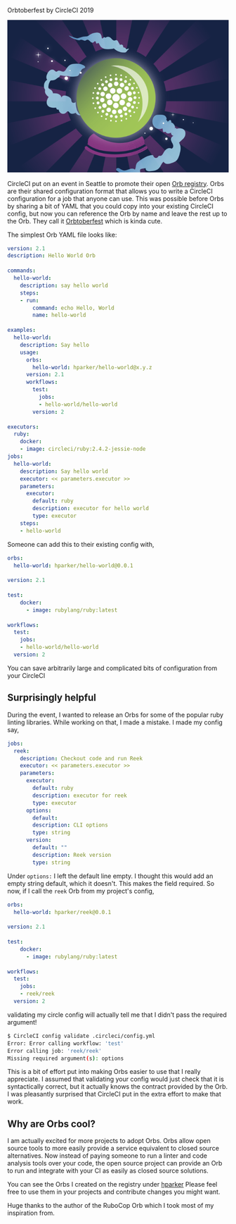 Orbtoberfest by CircleCI 2019

![orbtober](/orbtober.png)

CircleCI put on an event in Seattle to promote their open [Orb registry](https://circleci.com/orbs/registry/). Orbs are their shared configuration format that allows you to write a CircleCI configuration for a job that anyone can use. This was possible before Orbs by sharing a bit of YAML that you could copy into your existing CircleCI config, but now you can reference the Orb by name and leave the rest up to the Orb. They call it [Orbtoberfest](https://hacktoberfest.circleci.com) which is kinda cute.

The simplest Orb YAML file looks like:
```yml
version: 2.1
description: Hello World Orb

commands:
  hello-world:
    description: say hello world
    steps:
    - run:
        command: echo Hello, World
        name: hello-world

examples:
  hello-world:
    description: Say hello
    usage:
      orbs:
        hello-world: hparker/hello-world@x.y.z
      version: 2.1
      workflows:
        test:
          jobs:
          - hello-world/hello-world
        version: 2

executors:
  ruby:
    docker:
    - image: circleci/ruby:2.4.2-jessie-node
jobs:
  hello-world:
    description: Say hello world
    executor: << parameters.executor >>
    parameters:
      executor:
        default: ruby
        description: executor for hello world
        type: executor
    steps:
    - hello-world

```

Someone can add this to their existing config with,

```yml
orbs:
  hello-world: hparker/hello-world@0.0.1

version: 2.1

test:
    docker:
      - image: rubylang/ruby:latest

workflows:
  test:
    jobs:
    - hello-world/hello-world
  version: 2
```

You can save arbitrarily large and complicated bits of configuration from your CircleCI

## Surprisingly helpful

During the event, I wanted to release an Orbs for some of the popular ruby linting libraries. While working on that, I made a mistake. I made my config say,

```yml
jobs:
  reek:
    description: Checkout code and run Reek
    executor: << parameters.executor >>
    parameters:
      executor:
        default: ruby
        description: executor for reek
        type: executor
      options:
        default:
        description: CLI options
        type: string
      version:
        default: ""
        description: Reek version
        type: string
```

Under `options:` I left the default line empty. I thought this would add an empty string default, which it doesn't. This makes the field required. So now, if I call the `reek` Orb from my project's config,

```yml
orbs:
  hello-world: hparker/reek@0.0.1

version: 2.1

test:
    docker:
      - image: rubylang/ruby:latest

workflows:
  test:
    jobs:
    - reek/reek
  version: 2
```

validating my circle config will actually tell me that I didn't pass the required argument!

```bash
$ CircleCI config validate .circleci/config.yml
Error: Error calling workflow: 'test'
Error calling job: 'reek/reek'
Missing required argument(s): options
```

This is a bit of effort put into making Orbs easier to use that I really appreciate. I assumed that validating your config would just check that it is syntactically correct, but it actually knows the contract provided by the Orb. I was pleasantly surprised that CircleCI put in the extra effort to make that work.

## Why are Orbs cool?

I am actually excited for more projects to adopt Orbs. Orbs allow open source tools to more easily provide a service equivalent to closed source alternatives. Now instead of paying someone to run a linter and code analysis tools over your code, the open source project can provide an Orb to run and integrate with your CI as easily as closed source solutions.

You can see the Orbs I created on the registry under [hparker](https://circleci.com/orbs/registry/?query=hparker&filterBy=all) Please feel free to use them in your projects and contribute changes you might want.

Huge thanks to the author of the RuboCop Orb which I took most of my inspiration from.